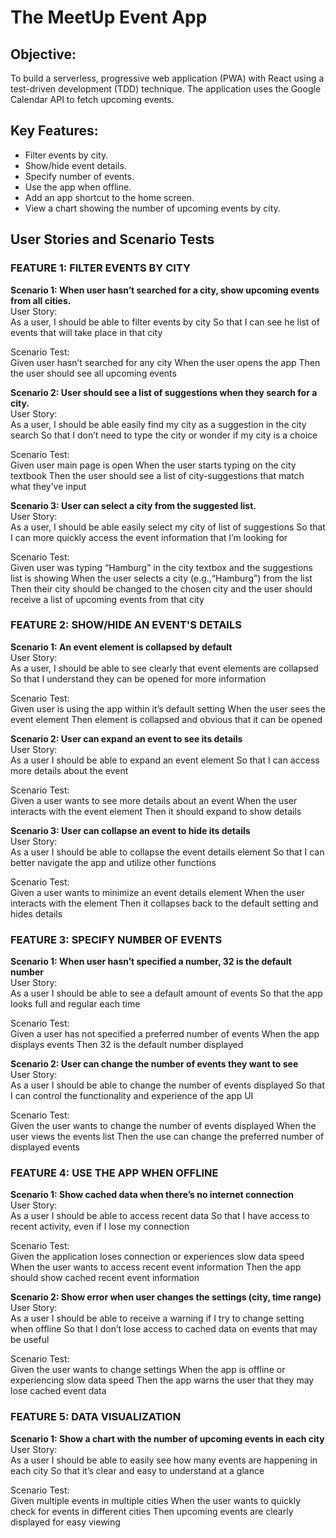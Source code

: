 # The MeetUp Event App

## Objective:
To build a serverless, progressive web application (PWA) with React using a test-driven development (TDD) technique. The application uses the Google Calendar API to fetch upcoming events.

## Key Features: 
* Filter events by city. 
* Show/hide event details. 
* Specify number of events. 
* Use the app when offline. 
* Add an app shortcut to the home screen. 
* View a chart showing the number of upcoming events by city.


## User Stories and Scenario Tests

### FEATURE 1: FILTER EVENTS BY CITY
**Scenario 1: When user hasn’t searched for a city, show upcoming events from all cities.**  
User Story:  
As a user, 
I should be able to filter events by city
So that I can see he list of events that will take place in that city

Scenario Test:  
Given user hasn’t searched for any city
When the user opens the app
Then the user should see all upcoming events

**Scenario 2: User should see a list of suggestions when they search for a city.**  
User Story:  
As a user,
I should be able easily find my city as a suggestion in the city search
So that I don’t need to type the city or wonder if my city is a choice

Scenario Test:  
Given user main page is open
When the user starts typing on the city textbook
Then the user should see a list of city-suggestions that match what they’ve   input

**Scenario 3: User can select a city from the suggested list.**  
User Story:  
As a user,
I should be able easily select my city of list of suggestions
So that I can more quickly access the event information that I’m looking for

Scenario Test:  
Given user was typing “Hamburg” in the city textbox and the suggestions list is showing
When the user selects a city (e.g.,“Hamburg”) from the list
Then their city should be changed to the chosen city and the user should receive a list of upcoming events from that city

### FEATURE 2: SHOW/HIDE AN EVENT'S DETAILS  
**Scenario 1: An event element is collapsed by default**  
User Story:  
As a user,
I should be able to see clearly that event elements are collapsed
So that I understand they can be opened for more information

Scenario Test:  
Given user is using the app within it’s default setting
When the user sees the event element
Then element is collapsed and obvious that it can be opened

**Scenario 2: User can expand an event to see its details**  
User Story:  
As a user
I should be able to expand an event element
So that I can access more details about the event

Scenario Test:  
Given a user wants to see more details about an event
When the user interacts with the event element
Then it should expand to show details

**Scenario 3: User can collapse an event to hide its details**  
User Story:  
As a user
I should be able to collapse the event details element
So that I can better navigate the app and utilize other functions

Scenario Test:  
Given a user wants to minimize an event details element
When the user interacts with the element
Then it collapses back to the default setting and hides details

### FEATURE 3: SPECIFY NUMBER OF EVENTS
**Scenario 1: When user hasn’t specified a number, 32 is the default number**  
User Story:  
As a user
I should be able to see a default amount of events
So that the app looks full and regular each time

Scenario Test:  
Given a user has not specified a preferred number of events
When the app displays events
Then 32 is the default number displayed

**Scenario 2: User can change the number of events they want to see**  
User Story:  
As a user
I should be able to change the number of events displayed
So that I can control the functionality and experience of the app UI

Scenario Test:  
Given the user wants to change the number of events displayed
When the user views the events list
Then the use can change the preferred number of displayed events

### FEATURE 4: USE THE APP WHEN OFFLINE  
**Scenario 1: Show cached data when there’s no internet connection**  
User Story:  
As a user
I should be able to access recent data
So that I have access to recent activity, even if I lose my connection

Scenario Test:  
Given the application loses connection or experiences slow data speed
When the user wants to access recent event information
Then the app should show cached recent event information

**Scenario 2: Show error when user changes the settings (city, time range)**  
User Story:    
As a user
I should be able to receive a warning if I try to change setting when offline
So that I don’t lose access to cached data on events that may be useful

Scenario Test:    
Given the user wants to change settings
When the app is offline or experiencing slow data speed
Then the app warns the user that they may lose cached event data

### FEATURE 5: DATA VISUALIZATION  
**Scenario 1: Show a chart with the number of upcoming events in each city**  
User Story:  
As a user
I should be able to easily see how many events are happening in each city
So that it’s clear and easy to understand at a glance

Scenario Test:  
Given multiple events in multiple cities
When the user wants to quickly check for events in different cities
Then upcoming events are clearly displayed for easy viewing
